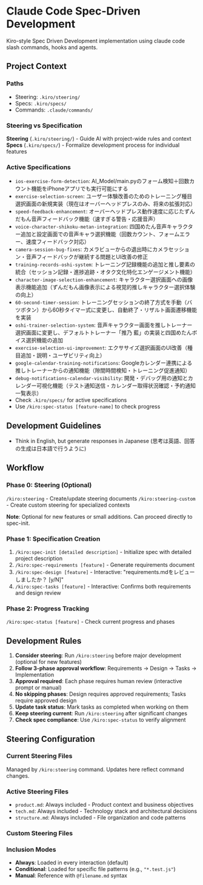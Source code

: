 # Claude Code Spec-Driven Development

Kiro-style Spec Driven Development implementation using claude code slash commands, hooks and agents.

## Project Context

### Paths
- Steering: `.kiro/steering/`
- Specs: `.kiro/specs/`
- Commands: `.claude/commands/`

### Steering vs Specification

**Steering** (`.kiro/steering/`) - Guide AI with project-wide rules and context  
**Specs** (`.kiro/specs/`) - Formalize development process for individual features

### Active Specifications
- `ios-exercise-form-detection`: AI_Model/main.pyのフォーム検知＋回数カウント機能をiPhoneアプリでも実行可能にする
- `exercise-selection-screen`: ユーザー体験改善のためのトレーニング種目選択画面の新規実装（現在はオーバーヘッドプレスのみ、将来の拡張対応）
- `speed-feedback-enhancement`: オーバーヘッドプレス動作速度に応じたずんだもん音声フィードバック機能（速すぎる警告・応援音声）
- `voice-character-shikoku-metan-integration`: 四国めたん音声キャラクター追加と設定画面での音声キャラ選択機能（回数カウント、フォームエラー、速度フィードバック対応）
- `camera-session-bug-fixes`: カメラビューからの退出時にカメラセッション・音声フィードバックが継続する問題とUI改善の修正
- `training-records-oshi-system`: トレーニング記録機能の追加と推し要素の統合（セッション記録・進捗追跡・オタク文化特化エンゲージメント機能）
- `character-image-selection-enhancement`: キャラクター選択画面への画像表示機能追加（ずんだもん画像表示による視覚的推しキャラクター選択体験の向上）
- `60-second-timer-session`: トレーニングセッションの終了方式を手動（バツボタン）から60秒タイマー式に変更し、自動終了・リザルト画面遷移機能を実装
- `oshi-trainer-selection-system`: 音声キャラクター画面を推しトレーナー選択画面に変更し、デフォルトトレーナー「推乃 藍」の実装と四国めたんボイス選択機能の追加
- `exercise-selection-ui-improvement`: エクササイズ選択画面のUI改善（種目追加・説明・ユーザビリティ向上）
- `google-calendar-training-notifications`: Googleカレンダー連携による推しトレーナーからの通知機能（隙間時間検知・トレーニング促進通知）
- `debug-notifications-calendar-visibility`: 開発・デバッグ用の通知とカレンダー可視化機能（テスト通知送信・カレンダー取得状況確認・予約通知一覧表示）
- Check `.kiro/specs/` for active specifications
- Use `/kiro:spec-status [feature-name]` to check progress

## Development Guidelines
- Think in English, but generate responses in Japanese (思考は英語、回答の生成は日本語で行うように)

## Workflow

### Phase 0: Steering (Optional)
`/kiro:steering` - Create/update steering documents
`/kiro:steering-custom` - Create custom steering for specialized contexts

**Note**: Optional for new features or small additions. Can proceed directly to spec-init.

### Phase 1: Specification Creation
1. `/kiro:spec-init [detailed description]` - Initialize spec with detailed project description
2. `/kiro:spec-requirements [feature]` - Generate requirements document
3. `/kiro:spec-design [feature]` - Interactive: "requirements.mdをレビューしましたか？ [y/N]"
4. `/kiro:spec-tasks [feature]` - Interactive: Confirms both requirements and design review

### Phase 2: Progress Tracking
`/kiro:spec-status [feature]` - Check current progress and phases

## Development Rules
1. **Consider steering**: Run `/kiro:steering` before major development (optional for new features)
2. **Follow 3-phase approval workflow**: Requirements → Design → Tasks → Implementation
3. **Approval required**: Each phase requires human review (interactive prompt or manual)
4. **No skipping phases**: Design requires approved requirements; Tasks require approved design
5. **Update task status**: Mark tasks as completed when working on them
6. **Keep steering current**: Run `/kiro:steering` after significant changes
7. **Check spec compliance**: Use `/kiro:spec-status` to verify alignment

## Steering Configuration

### Current Steering Files
Managed by `/kiro:steering` command. Updates here reflect command changes.

### Active Steering Files
- `product.md`: Always included - Product context and business objectives
- `tech.md`: Always included - Technology stack and architectural decisions
- `structure.md`: Always included - File organization and code patterns

### Custom Steering Files
<!-- Added by /kiro:steering-custom command -->
<!-- Format: 
- `filename.md`: Mode - Pattern(s) - Description
  Mode: Always|Conditional|Manual
  Pattern: File patterns for Conditional mode
-->

### Inclusion Modes
- **Always**: Loaded in every interaction (default)
- **Conditional**: Loaded for specific file patterns (e.g., `"*.test.js"`)
- **Manual**: Reference with `@filename.md` syntax
